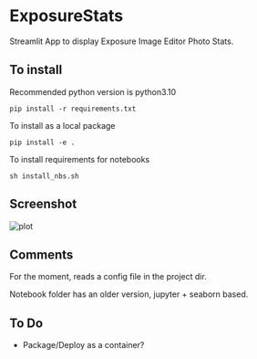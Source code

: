 # ExposureStats

Streamlit App to display Exposure Image Editor Photo Stats.

## To install

Recommended python version is python3.10

    pip install -r requirements.txt


To install as a local package

    pip install -e .

To install requirements for notebooks

    sh install_nbs.sh

## Screenshot

![plot](./data/screenshot.png)

## Comments

For the moment, reads a config file in the project dir.

Notebook folder has an older version, jupyter + seaborn based. 


## To Do

- Package/Deploy as a container?

